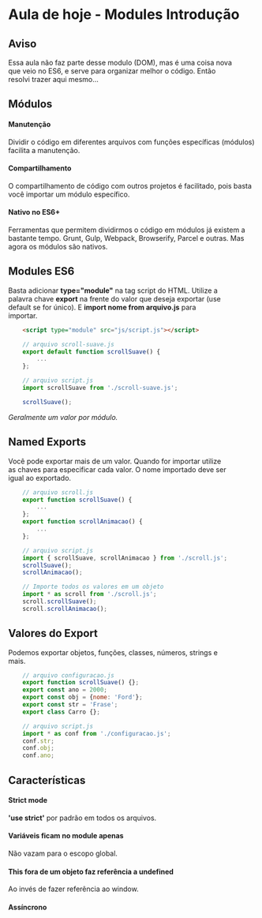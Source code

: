 # Aula de hoje - Modules Introdução

## Aviso

Essa aula não faz parte desse modulo (DOM), mas é uma coisa nova <br>
que veio no ES6, e serve para organizar melhor o código. Então <br>
resolvi trazer aqui mesmo...

## Módulos

#### Manutenção

Dividir o código em diferentes arquivos com funções específicas (módulos) <br>
facilita a manutenção.

#### Compartilhamento

O compartilhamento de código com outros projetos é facilitado, pois basta <br>
você importar um módulo específico.

#### Nativo no ES6+

Ferramentas que permitem dividirmos o código em módulos já existem a <br>
bastante tempo. Grunt, Gulp, Webpack, Browserify, Parcel e outras. Mas <br>
agora os módulos são nativos.

## Modules ES6

Basta adicionar **type="module"** na tag script do HTML. Utilize a <br>
palavra chave **export** na frente do valor que deseja exportar (use <br>
default se for único). E **import nome from arquivo.js** para <br>
importar.

```html
    <script type="module" src="js/script.js"></script>
```

```js
    // arquivo scroll-suave.js
    export default function scrollSuave() {
        ...
    };
```

```js
    // arquivo script.js
    import scrollSuave from './scroll-suave.js';

    scrollSuave();
```

*Geralmente um valor por módulo.*

## Named Exports

Você pode exportar mais de um valor. Quando for importar utilize <br>
as chaves para especificar cada valor. O nome importado deve ser <br>
igual ao exportado.

```js
    // arquivo scroll.js
    export function scrollSuave() {
        ...
    };
    export function scrollAnimacao() {
        ...
    };
```

```js
    // arquivo script.js
    import { scrollSuave, scrollAnimacao } from './scroll.js';
    scrollSuave();
    scrollAnimacao();
```

```js
    // Importe todos os valores em um objeto
    import * as scroll from './scroll.js';
    scroll.scrollSuave();
    scroll.scrollAnimacao();
```

## Valores do Export

Podemos exportar objetos, funções, classes, números, strings e <br>
mais.

```js
    // arquivo configuracao.js
    export function scrollSuave() {};
    export const ano = 2000;
    export const obj = {nome: 'Ford'};
    export const str = 'Frase';
    export class Carro {};
```

```js
    // arquivo script.js
    import * as conf from './configuracao.js';
    conf.str;
    conf.obj;
    conf.ano;
```

## Características

#### Strict mode

**'use strict'** por padrão em todos os arquivos.

#### Variáveis ficam no module apenas

Não vazam para o escopo global.

#### This fora de um objeto faz referência a undefined

Ao invés de fazer referência ao window.

#### Assíncrono
